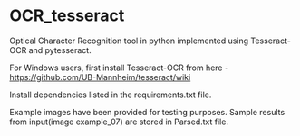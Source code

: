 # OCR_tesseract
Optical Character Recognition tool in python implemented using Tesseract-OCR and pytesseract. 

For Windows users, first install Tesseract-OCR from here - https://github.com/UB-Mannheim/tesseract/wiki

Install dependencies listed in the requirements.txt file.

Example images have been provided for testing purposes.
Sample results from input(image example_07) are stored in Parsed.txt file.
